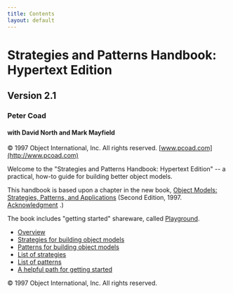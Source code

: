 ```yaml
---
title: Contents
layout: default
---
```


# Strategies and Patterns Handbook: Hypertext Edition

## Version 2.1
### Peter Coad
#### with David North and Mark Mayfield

&copy; 1997 Object International, Inc. All rights reserved. [www.pcoad.com](http://www.pcoad.com)

Welcome to the &quot;Strategies and Patterns Handbook: Hypertext Edition&quot; -- a
practical, how-to guide for building better object models.

This handbook is based upon a chapter in the new book, [Object Models: Strategies, Patterns, and Applications](./object-models-strategies-patterns-and-applications.html) (Second Edition, 1997. [Acknowledgment](./acknowledgment.html) .)

The book includes &quot;getting started&quot; shareware, called [Playground](./playground.html).

* [Overview](./overview.html)
* [Strategies for building object models](./strategies-for-building-object-models.html)
* [Patterns for building object models](./patterns-for-building-object-models.html)
* [List of strategies](./list-of-strategies.html)
* [List of patterns](./list-of-patterns.html)
* [A helpful path for getting started](./a-helpful-path-for-getting-started.html)

&copy; 1997 Object International, Inc. All rights reserved.
